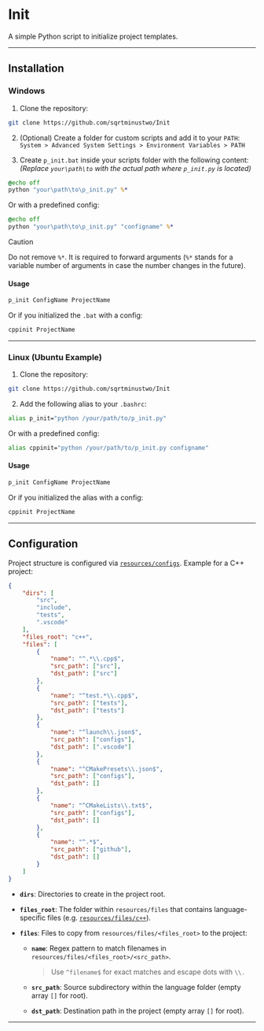 # Init

A simple Python script to initialize project templates.

---

## Installation

### Windows

1. Clone the repository:
```bash
git clone https://github.com/sqrtminustwo/Init
```

2. (Optional) Create a folder for custom scripts and add it to your `PATH`:  
`System > Advanced System Settings > Environment Variables > PATH`

3. Create `p_init.bat` inside your scripts folder with the following content:  
*(Replace `your\path\to` with the actual path where `p_init.py` is located)*

```bat
@echo off
python "your\path\to\p_init.py" %*
```

Or with a predefined config:
```bat
@echo off
python "your\path\to\p_init.py" "configname" %*
```

> [!CAUTION]
> Do not remove `%*`. It is required to forward arguments (`%*` stands for a variable number of arguments in case the number changes in the future).

#### Usage
```bash
p_init ConfigName ProjectName
```

Or if you initialized the `.bat` with a config:
```bash
cppinit ProjectName
```

---

### Linux (Ubuntu Example)

1. Clone the repository:
```bash
git clone https://github.com/sqrtminustwo/Init
```

2. Add the following alias to your `.bashrc`:
```bash
alias p_init="python /your/path/to/p_init.py"
```

Or with a predefined config:
```bash
alias cppinit="python /your/path/to/p_init.py configname"
```

#### Usage
```bash
p_init ConfigName ProjectName
```

Or if you initialized the alias with a config:
```bash
cppinit ProjectName
```

---

## Configuration

Project structure is configured via [`resources/configs`](resources/configs). Example for a C++ project:

```json
{
    "dirs": [
        "src",
        "include", 
        "tests",
        ".vscode"
    ],
    "files_root": "c++",
    "files": [
        {
            "name": "^.*\\.cpp$",
            "src_path": ["src"],
            "dst_path": ["src"]
        },
        {
            "name": "^test.*\\.cpp$",
            "src_path": ["tests"],
            "dst_path": ["tests"]
        },
        {
            "name": "^launch\\.json$",
            "src_path": ["configs"],
            "dst_path": [".vscode"]
        },
        {
            "name": "^CMakePresets\\.json$",
            "src_path": ["configs"],
            "dst_path": []
        },
        {
            "name": "^CMakeLists\\.txt$",
            "src_path": ["configs"],
            "dst_path": []
        },
        {
            "name": "^.*$",
            "src_path": ["github"],
            "dst_path": []
        }
    ]
}
```

- **`dirs`**: Directories to create in the project root.

- **`files_root`**: The folder within `resources/files` that contains language-specific files (e.g. [`resources/files/c++`](resources/files/c++)).

- **`files`**: Files to copy from `resources/files/<files_root>` to the project:
  - **`name`**: Regex pattern to match filenames in `resources/files/<files_root>/<src_path>`.

    > Use `^filename$` for exact matches and escape dots with `\\.`
  
  - **`src_path`**: Source subdirectory within the language folder (empty array `[]` for root).
  
  - **`dst_path`**: Destination path in the project (empty array `[]` for root).

---
